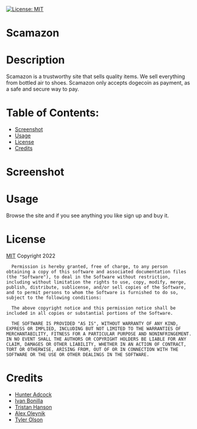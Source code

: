 [![License: MIT](https://img.shields.io/badge/License-MIT-yellow.svg)](https://opensource.org/licenses/MIT)
  # Scamazon
  
  # Description
  Scamazon is a trustworthy site that sells quality items. We sell everything from bottled air to shoes. Scamazon only accepts dogecoin as payment, as a safe and secure way to pay.

  # Table of Contents:
  * [Screenshot](#screenshot)
  * [Usage](#usage)
  * [License](#license)
  * [Credits](#credits)

  # Screenshot 


  # Usage 
  Browse the site and if you see anything you like sign up and buy it. 

  # License
  [MIT](https://opensource.org/licenses/MIT)
  Copyright 2022 

      Permission is hereby granted, free of charge, to any person obtaining a copy of this software and associated documentation files (the "Software"), to deal in the Software without restriction, including without limitation the rights to use, copy, modify, merge, publish, distribute, sublicense, and/or sell copies of the Software, and to permit persons to whom the Software is furnished to do so, subject to the following conditions:
        
      The above copyright notice and this permission notice shall be included in all copies or substantial portions of the Software.
        
      THE SOFTWARE IS PROVIDED "AS IS", WITHOUT WARRANTY OF ANY KIND, EXPRESS OR IMPLIED, INCLUDING BUT NOT LIMITED TO THE WARRANTIES OF MERCHANTABILITY, FITNESS FOR A PARTICULAR PURPOSE AND NONINFRINGEMENT. IN NO EVENT SHALL THE AUTHORS OR COPYRIGHT HOLDERS BE LIABLE FOR ANY CLAIM, DAMAGES OR OTHER LIABILITY, WHETHER IN AN ACTION OF CONTRACT, TORT OR OTHERWISE, ARISING FROM, OUT OF OR IN CONNECTION WITH THE SOFTWARE OR THE USE OR OTHER DEALINGS IN THE SOFTWARE.

  # Credits
  * [Hunter Adcock](https://github.com/Hahkeye)
  * [Ivan Bonilla](https://github.com/IvaBon)
  * [Tristan Hanson](https://github.com/Tristan-Hanson)
  * [Alex Oleynik](https://github.com/AlexO16)
  * [Tyler Olson](https://github.com/TheInterloper)